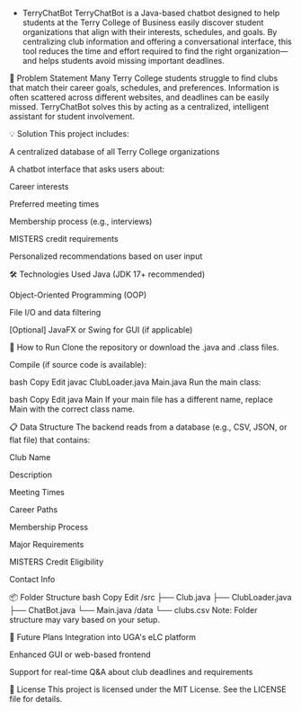 - TerryChatBot
TerryChatBot is a Java-based chatbot designed to help students at the Terry College of Business easily discover student organizations that align with their interests, schedules, and goals. By centralizing club information and offering a conversational interface, this tool reduces the time and effort required to find the right organization—and helps students avoid missing important deadlines.

📌 Problem Statement
Many Terry College students struggle to find clubs that match their career goals, schedules, and preferences. Information is often scattered across different websites, and deadlines can be easily missed. TerryChatBot solves this by acting as a centralized, intelligent assistant for student involvement.

💡 Solution
This project includes:

A centralized database of all Terry College organizations

A chatbot interface that asks users about:

Career interests

Preferred meeting times

Membership process (e.g., interviews)

MISTERS credit requirements

Personalized recommendations based on user input

🛠️ Technologies Used
Java (JDK 17+ recommended)

Object-Oriented Programming (OOP)

File I/O and data filtering

[Optional] JavaFX or Swing for GUI (if applicable)

🚀 How to Run
Clone the repository or download the .java and .class files.

Compile (if source code is available):

bash
Copy
Edit
javac ClubLoader.java Main.java
Run the main class:

bash
Copy
Edit
java Main
If your main file has a different name, replace Main with the correct class name.

📋 Data Structure
The backend reads from a database (e.g., CSV, JSON, or flat file) that contains:

Club Name

Description

Meeting Times

Career Paths

Membership Process

Major Requirements

MISTERS Credit Eligibility

Contact Info

📦 Folder Structure
bash
Copy
Edit
/src
  ├── Club.java
  ├── ClubLoader.java
  ├── ChatBot.java
  └── Main.java
/data
  └── clubs.csv
Note: Folder structure may vary based on your setup.

🙌 Future Plans
Integration into UGA's eLC platform

Enhanced GUI or web-based frontend

Support for real-time Q&A about club deadlines and requirements

📄 License
This project is licensed under the MIT License. See the LICENSE file for details.
